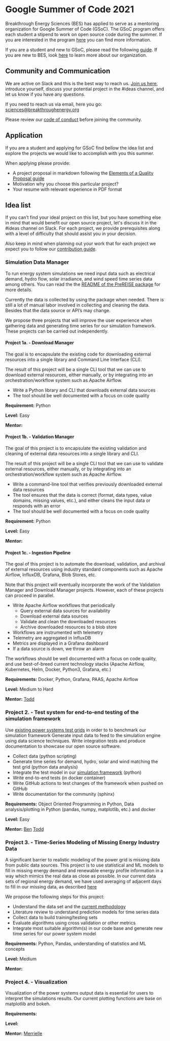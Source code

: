 # Google Summer of Code 2021
Breakthrough Energy Sciences (BES) has applied to serve as a mentoring organization for Google Summer of Code (GSoC).
The GSoC program offers each student a stipend to work on open source code during the summer.
If you are interested in the program [here](https://summerofcode.withgoogle.com/) you can find more information.

If you are a student and new to GSoC, please read the following [guide](https://google.github.io/gsocguides/student/).
If you are new to BES, look [here](https://science.breakthroughenergy.org/) to learn more about our organization.


## Community and Communication
We are active on Slack and this is the best way to reach us.
[Join us here](http://science.breakthroughenergy.org/#get-updates), introduce yourself, discuss your potential project in the #ideas channel, and let us know if you have any questions.

If you need to reach us via email, here you go: sciences@breakthroughenergy.org

Please review our [code of conduct](code_of_conduct.md) before joining the community.

## Application
If you are a student and applying for GSoC find bellow the idea list and explore the projects we would like to accomplish with you this summer.

When applying please provide:

- A project proposal in markdown following the [Elements of a Quality Proposal guide](https://google.github.io/gsocguides/student/writing-a-proposal#elements-of-a-quality-proposal)
- Motivation why you choose this particular project?
- Your resume with relevant experience in PDF format

## Idea list
If you can’t find your ideal project on this list,
but you have something else in mind that would benefit our open source project,
let's discuss it in the #ideas channel on Slack.
For each project, we provide prerequisites along with a level of difficulty that should assist you in your decision.

Also keep in mind when planning out your work that for each project we expect you to follow our [contribution guide](contribution_guide.md).

### Simulation Data Manager
To run energy system simulations we need input data such as electrical demand, hydro flow, solar irradiance, and wind speed time series data among others. You can read the  the [README of the PreREISE package](https://github.com/Breakthrough-Energy/PreREISE#2-gather-data-for-simulation) for more details.

Currently the data is collected by using the package when needed. There is still a lot of manual labor involved in collecting and cleaning the data. Besides that the data source or API’s may change.

We propose three projects that will improve the user experience when gathering data and generating time series for our simulation framework. These projects can be carried out independently.

#### Project 1a. - Download Manager
The goal is to encapsulate the existing code for downloading external resources into a single library and Command Line Interface (CLI).

The result of this project will be a single CLI tool that we can use to download external resources, either manually, or by integrating into an orchestration/workflow system such as Apache Airflow.

- Write a Python library and CLI that downloads external data sources
- The tool should be well documented with a focus on code quality

**Requirement:** Python

**Level:** Easy

**Mentor:**

#### Project 1b. - Validation Manager
The goal of this project is to encapsulate the existing validation and cleaning of external data resources into a single library and CLI.

The result of this project will be a single CLI tool that we can use to validate external resources, either manually, or by integrating into an orchestration/workflow system such as Apache Airflow.

- Write a command-line tool that verifies previously downloaded external data resources
- The tool ensures that the data is correct (format, data types, value domains, missing values, etc.), and either cleans the input data or responds with an error
- The tool should be well documented with a focus on code quality

**Requirement:** Python

**Level:** Easy

**Mentor:**

#### Project 1c. - Ingestion Pipeline
The goal of this project is to automate the download, validation, and archival of external resources using industry standard components such as Apache Airflow, InfluxDB, Grafana, Blob Stores, etc.

Note that this project will eventually incorporate the work of the Validation Manager and Download Manager projects. However, each of these projects can proceed in parallel.

- Write Apache Airflow workflows that periodically
    - Query external data sources for availability
    - Download external data sources
    - Validate and clean the downloaded resources
    - Archive downloaded resources to a blob store
- Workflows are instrumented with telemetry
- Telemetry are aggregated in InfluxDB
- Metrics are displayed in a Grafana dashboard
- If a data source is down, we throw an alarm

The workflows should be well documented with a focus on code quality, and use best-of-breed current technology stacks (Apache Airflow, Kubernetes, Helm, Docker, Python3, Grafana, etc.)

**Requirements:**
Docker, Python, Grafana, PAAS, Apache Airflow

**Level:**
Medium to Hard

**Mentor:**
[Todd](https://github.com/ToddG)

### Project 2. - Test system for end-to-end testing of the simulation framework
Use [existing power systems test grids](http://labs.ece.uw.edu/pstca/) in order to to benchmark our simulation framework
Generate input data to feed to the simulation engine using data science techniques.
Write integration tests and produce documentation to showcase our open source software.

- Collect data (python scripting)
- Generate time series for demand, hydro, solar and wind matching the test grid (python data analysis)
- Integrate the test model in our [simulation framework](https://github.com/Breakthrough-Energy/PowerSimData) (python)
- Write end-to-end tests (in docker container)
- Write GitHub actions to test changes of the framework when pushed on GitHub
- Write documentation for the community (sphinx)

**Requirements:**
Object Oriented Programming in Python, Data analysis/plotting in Python (pandas, numpy, matplotlib, etc.) and docker

**Level:**
Easy

**Mentor:**
[Ben](https://github.com/rouille)
[Todd](https://github.com/ToddG)

### Project 3. - Time-Series Modeling of Missing Energy Industry Data
A significant barrier to realistic modeling of the power grid is missing data from public data sources.
This project is to use statistical and ML models to fill in missing energy demand and renewable energy profile information in a way which mimics the real data as close as possible.
In our current data sets of regional energy demand, we have used averaging of adjacent days to fill in our missing data, as described [here](https://github.com/Breakthrough-Energy/PreREISE#d-demand-data)

We propose the following steps for this project:

- Understand the data set and the [current methodology](https://github.com/Breakthrough-Energy/PreREISE#d-demand-data)
- Literature review to understand prediction models for time series data
- Collect data to build training/testing sets
- Evaluate algorithms using cross validation or other metrics
- Integrate most suitable algorithm(s) in our code base and generate new time series for our power system model

**Requirements:**
Python, Pandas, understanding of statistics and ML concepts

**Level:**
Medium

**Mentor:**

### Project 4. - Visualization
Visualization of the power systems output data is essential for users to interpret the simulations results.
Our current plotting functions are base on matplotlib and bokeh.

**Requirements:**

**Level:**

**Mentor:**
[Merrielle](https://github.com/merrielle)